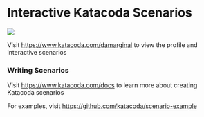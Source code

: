 # Interactive Katacoda Scenarios

[![](http://shields.katacoda.com/katacoda/damarginal/count.svg)](https://www.katacoda.com/damarginal "Get your profile on Katacoda.com")

Visit https://www.katacoda.com/damarginal to view the profile and interactive scenarios

### Writing Scenarios
Visit https://www.katacoda.com/docs to learn more about creating Katacoda scenarios

For examples, visit https://github.com/katacoda/scenario-example
